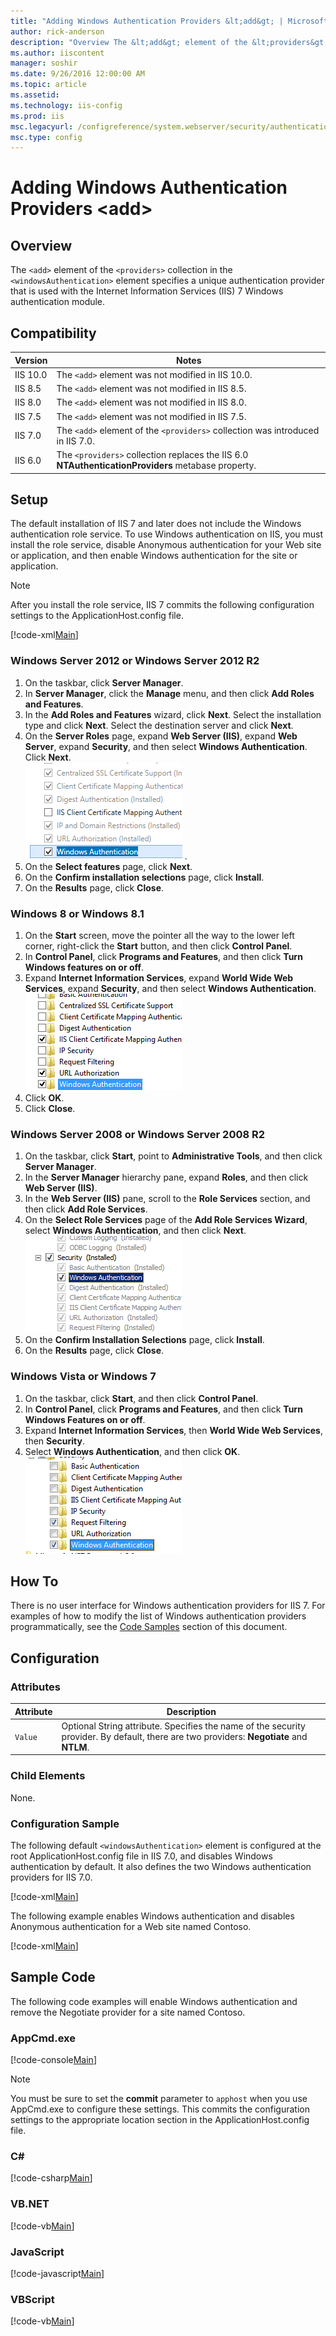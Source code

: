 ```yaml
---
title: "Adding Windows Authentication Providers &lt;add&gt; | Microsoft Docs"
author: rick-anderson
description: "Overview The &lt;add&gt; element of the &lt;providers&gt; collection in the &lt;windowsAuthentication&gt; element specifies a unique authentication provider..."
ms.author: iiscontent
manager: soshir
ms.date: 9/26/2016 12:00:00 AM
ms.topic: article
ms.assetid: 
ms.technology: iis-config
ms.prod: iis
msc.legacyurl: /configreference/system.webserver/security/authentication/windowsauthentication/providers/add
msc.type: config
---
```

Adding Windows Authentication Providers &lt;add&gt;
====================
<a id="001"></a>
## Overview

The `<add>` element of the `<providers>` collection in the `<windowsAuthentication>` element specifies a unique authentication provider that is used with the Internet Information Services (IIS) 7 Windows authentication module.

<a id="002"></a>
## Compatibility

| Version | Notes |
| --- | --- |
| IIS 10.0 | The `<add>` element was not modified in IIS 10.0. |
| IIS 8.5 | The `<add>` element was not modified in IIS 8.5. |
| IIS 8.0 | The `<add>` element was not modified in IIS 8.0. |
| IIS 7.5 | The `<add>` element was not modified in IIS 7.5. |
| IIS 7.0 | The `<add>` element of the `<providers>` collection was introduced in IIS 7.0. |
| IIS 6.0 | The `<providers>` collection replaces the IIS 6.0 **NTAuthenticationProviders** metabase property. |

<a id="003"></a>
## Setup

The default installation of IIS 7 and later does not include the Windows authentication role service. To use Windows authentication on IIS, you must install the role service, disable Anonymous authentication for your Web site or application, and then enable Windows authentication for the site or application.

> [!NOTE]
> After you install the role service, IIS 7 commits the following configuration settings to the ApplicationHost.config file.

[!code-xml[Main](add/samples/sample1.xml)]

### Windows Server 2012 or Windows Server 2012 R2

1. On the taskbar, click **Server Manager**.
2. In **Server Manager**, click the **Manage** menu, and then click **Add Roles and Features**.
3. In the **Add Roles and Features** wizard, click **Next**. Select the installation type and click **Next**. Select the destination server and click **Next**.
4. On the **Server Roles** page, expand **Web Server (IIS)**, expand **Web Server**, expand **Security**, and then select **Windows Authentication**. Click **Next**.  
    [![](add/_static/image2.png)](add/_static/image1.png) .
5. On the **Select features** page, click **Next**.
6. On the **Confirm installation selections** page, click **Install**.
7. On the **Results** page, click **Close**.

### Windows 8 or Windows 8.1

1. On the **Start** screen, move the pointer all the way to the lower left corner, right-click the **Start** button, and then click **Control Panel**.
2. In **Control Panel**, click **Programs and Features**, and then click **Turn Windows features on or off**.
3. Expand **Internet Information Services**, expand **World Wide Web Services**, expand **Security**, and then select **Windows Authentication**.  
    [![](add/_static/image4.png)](add/_static/image3.png)
4. Click **OK**.
5. Click **Close**.

### Windows Server 2008 or Windows Server 2008 R2

1. On the taskbar, click **Start**, point to **Administrative Tools**, and then click **Server Manager**.
2. In the **Server Manager** hierarchy pane, expand **Roles**, and then click **Web Server (IIS)**.
3. In the **Web Server (IIS)** pane, scroll to the **Role Services** section, and then click **Add Role Services**.
4. On the **Select Role Services** page of the **Add Role Services Wizard**, select **Windows Authentication**, and then click **Next**.   
    [![](add/_static/image6.png)](add/_static/image5.png)
5. On the **Confirm Installation Selections** page, click **Install**.
6. On the **Results** page, click **Close**.

### Windows Vista or Windows 7

1. On the taskbar, click **Start**, and then click **Control Panel**.
2. In **Control Panel**, click **Programs and Features**, and then click **Turn Windows Features on or off**.
3. Expand **Internet Information Services**, then **World Wide Web Services**, then **Security**.
4. Select **Windows Authentication**, and then click **OK**.   
    [![](add/_static/image8.png)](add/_static/image7.png)
 
<a id="004"></a>
## How To

There is no user interface for Windows authentication providers for IIS 7. For examples of how to modify the list of Windows authentication providers programmatically, see the [Code Samples](#006) section of this document.

<a id="005"></a>
## Configuration

### Attributes

| Attribute | Description |
| --- | --- |
| `Value` | Optional String attribute. Specifies the name of the security provider. By default, there are two providers: **Negotiate** and **NTLM**. |

### Child Elements

None.

### Configuration Sample

The following default `<windowsAuthentication>` element is configured at the root ApplicationHost.config file in IIS 7.0, and disables Windows authentication by default. It also defines the two Windows authentication providers for IIS 7.0.

[!code-xml[Main](add/samples/sample2.xml)]

The following example enables Windows authentication and disables Anonymous authentication for a Web site named Contoso.

[!code-xml[Main](add/samples/sample3.xml)]
 
<a id="006"></a>
## Sample Code

The following code examples will enable Windows authentication and remove the Negotiate provider for a site named Contoso.

### AppCmd.exe

[!code-console[Main](add/samples/sample4.cmd)]

> [!NOTE]
> You must be sure to set the **commit** parameter to `apphost` when you use AppCmd.exe to configure these settings. This commits the configuration settings to the appropriate location section in the ApplicationHost.config file.

### C#

[!code-csharp[Main](add/samples/sample5.cs)]

### VB.NET

[!code-vb[Main](add/samples/sample6.vb)]

### JavaScript

[!code-javascript[Main](add/samples/sample7.js)]

### VBScript

[!code-vb[Main](add/samples/sample8.vb)]